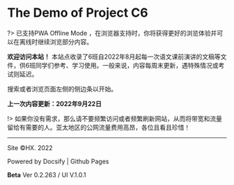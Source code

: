 # The Demo of Project C6

?> 已支持PWA Offline Mode ，在浏览器支持时，你将获得更好的浏览体验并可以在离线时继续浏览部分内容。


**欢迎访问本站！** 本站点收录了6班自2022年8月起每一次语文课前演讲的文稿等文件，供6班同学们参考、学习使用。一般来说，内容每周末更新，遇特殊情况或考试则延迟。

搜索或者浏览页面左侧的侧边条以开始。

**上一次内容更新：2022年9月22日**

!> 如果你没有需求，那么请不要频繁访问或者频繁刷新网站，从而将带宽和流量留给有需要的人。亚太地区的公网流量费用高昂，各位且看且珍惜！

----

Site ©HX. 2022

Powered by Docsify | Github Pages

**Beta** Ver 0.2.263 / UI V.1.0.1

